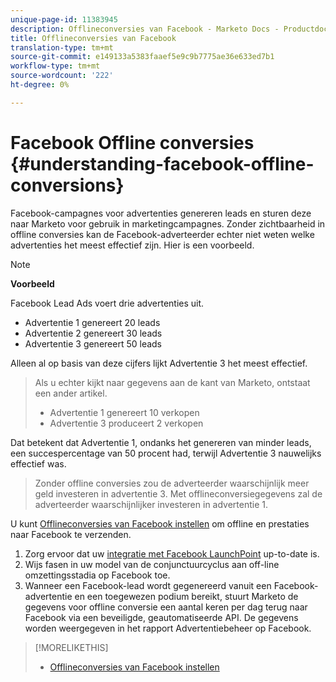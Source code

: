 ```yaml
---
unique-page-id: 11383945
description: Offlineconversies van Facebook - Marketo Docs - Productdocumentatie
title: Offlineconversies van Facebook
translation-type: tm+mt
source-git-commit: e149133a5383faaef5e9c9b7775ae36e633ed7b1
workflow-type: tm+mt
source-wordcount: '222'
ht-degree: 0%

---
```



# Facebook Offline conversies {#understanding-facebook-offline-conversions}

Facebook-campagnes voor advertenties genereren leads en sturen deze naar Marketo voor gebruik in marketingcampagnes. Zonder zichtbaarheid in offline conversies kan de Facebook-adverteerder echter niet weten welke advertenties het meest effectief zijn. Hier is een voorbeeld.

>[!NOTE]
>
>**Voorbeeld**
>
>Facebook Lead Ads voert drie advertenties uit.
>
>* Advertentie 1 genereert 20 leads
>* Advertentie 2 genereert 30 leads
>* Advertentie 3 genereert 50 leads

>
>
Alleen al op basis van deze cijfers lijkt Advertentie 3 het meest effectief.
>
>Als u echter kijkt naar gegevens aan de kant van Marketo, ontstaat een ander artikel.
>
>* Advertentie 1 genereert 10 verkopen
>* Advertentie 3 produceert 2 verkopen

>
>
Dat betekent dat Advertentie 1, ondanks het genereren van minder leads, een succespercentage van 50 procent had, terwijl Advertentie 3 nauwelijks effectief was.
>
>Zonder offline conversies zou de adverteerder waarschijnlijk meer geld investeren in advertentie 3. Met offlineconversiegegevens zal de adverteerder waarschijnlijker investeren in advertentie 1.

U kunt [Offlineconversies van Facebook instellen](set-up-facebook-offline-conversions.md) om offline en prestaties naar Facebook te verzenden.

1. Zorg ervoor dat uw [integratie met Facebook LaunchPoint](../../../product-docs/demand-generation/ad-network-integrations/add-facebook-custom-audiences-as-a-launchpoint-service.md) up-to-date is.
1. Wijs fasen in uw model van de conjunctuurcyclus aan off-line omzettingsstadia op Facebook toe.
1. Wanneer een Facebook-lead wordt gegenereerd vanuit een Facebook-advertentie en een toegewezen podium bereikt, stuurt Marketo de gegevens voor offline conversie een aantal keren per dag terug naar Facebook via een beveiligde, geautomatiseerde API. De gegevens worden weergegeven in het rapport Advertentiebeheer op Facebook.

>[!MORELIKETHIS]
>
>* [Offlineconversies van Facebook instellen](set-up-facebook-offline-conversions.md)

>



